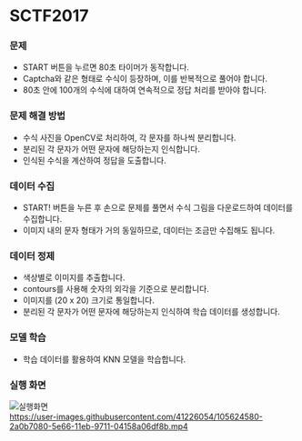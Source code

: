 # SCTF2017

### 문제

- START 버튼을 누르면 80초 타이머가 동작합니다.
- Captcha와 같은 형태로 수식이 등장하며, 이를 반복적으로 풀어야 합니다.
- 80초 안에 100개의 수식에 대하여 연속적으로 정답 처리를 받아야 합니다.



### 문제 해결 방법

- 수식 사진을 OpenCV로 처리하여, 각 문자를 하나씩 분리합니다.
- 분리된 각 문자가 어떤 문자에 해당하는지 인식합니다.
- 인식된 수식을 계산하여 정답을 도출합니다.



### 데이터 수집

-  START! 버튼을 누른 후 손으로 문제를 풀면서 수식 그림을 다운로드하여 데이터를 수집합니다.
- 이미지 내의 문자 형태가 거의 동일하므로, 데이터는 조금만 수집해도 됩니다.



### 데이터 정제

- 색상별로 이미지를 추출합니다.
- contours를 사용해 숫자의 외각을 기준으로 분리합니다.
- 이미지를 (20 x 20) 크기로 통일합니다.
- 분리된 각 문자가 어떤 문자에 해당하는지 인식하여 학습 데이터를 생성합니다.



### 모델 학습

- 학습 데이터를 활용하여 KNN 모델을 학습합니다.



### 실행 화면
![실행화면](https://user-images.githubusercontent.com/41226054/105624614-92f2e880-5e66-11eb-8c14-7ce33cf6cc85.PNG)  
https://user-images.githubusercontent.com/41226054/105624580-2a0b7080-5e66-11eb-9711-04158a06df8b.mp4
